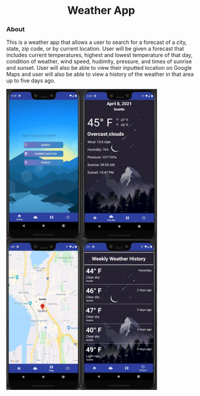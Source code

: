 <h1 align="center">Weather App</h1>

<h3 align="left">About</h3>
<p>This is a weather app that allows a user to search for a forecast of a city, state, zip code, or by current location. User will be given a forecast that includes current temperatures, highest and lowest temperature of that day, condition of weather, wind speed, hudimity, pressure, and times of sunrise and sunset. User will also be able to view their inputted location on Google Maps and user will also be able to view a history of the weather in that area up to five days ago.</p>

<img src="https://github.com/Commando20/Android-App-Development/blob/Weather-App/Weather%20App/screenshots/HomeScreen.JPG" width="200" height="400" align="left"/>
<img src="https://github.com/Commando20/Android-App-Development/blob/Weather-App/Weather%20App/screenshots/searchByCity.JPG" width="200" height="400" align="left"/>
<br><br><br><br><br><br><br><br><br><br><br><br><br><br><br><br><br><br>
<img src="https://github.com/Commando20/Android-App-Development/blob/Weather-App/Weather%20App/screenshots/searchByCityMap.JPG" width="200" height="400" align="left"/>
<img src="https://github.com/Commando20/Android-App-Development/blob/Weather-App/Weather%20App/screenshots/weatherHistory.JPG" width="200" height="400" align="left"/>
<br><br><br><br><br><br><br><br><br><br><br><br><br><br><br><br><br>

